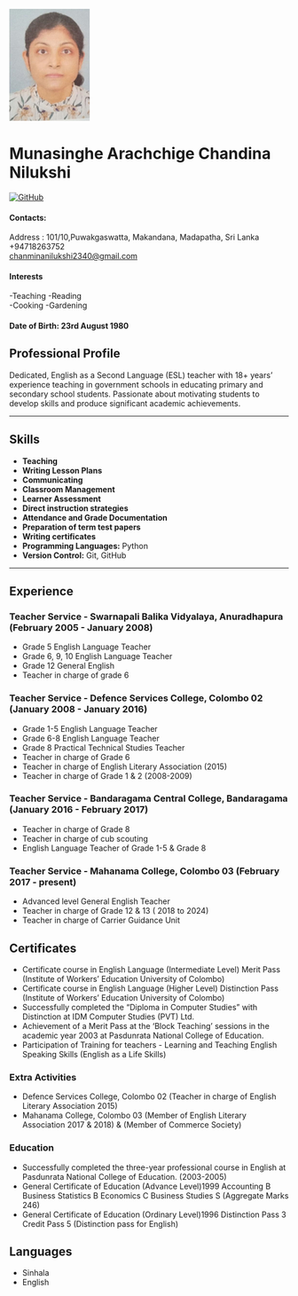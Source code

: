 ![Profile Picture](https://github.com/ChandinaNilukshi1/My-Digital-CV/blob/main/Screenshot%202024-02-01%20224521.png)
# Munasinghe Arachchige Chandina Nilukshi

[![GitHub](https://img.shields.io/badge/GitHub-ChandinaNilukshi-black)](https://github.com/ChandinaNilukshi1/)

#### Contacts: 
Address :  101/10,Puwakgaswatta, Makandana, Madapatha, Sri Lanka 
+94718263752  
chanminanilukshi2340@gmail.com 
 
#### Interests 
-Teaching 
-Reading  
-Cooking 
-Gardening 
#### Date of Birth: 23rd August 1980
 
## Professional Profile

Dedicated, English as a Second Language (ESL) teacher with 18+ years’ experience teaching in government schools in educating primary and secondary school students. Passionate about motivating students to develop skills and produce significant academic achievements.   
 
 

---

## Skills
- **Teaching**
- **Writing Lesson Plans**
- **Communicating**
- **Classroom Management**
- **Learner Assessment**
- **Direct instruction strategies**
- **Attendance and Grade Documentation**
- **Preparation of term test papers**
- **Writing certificates**   
- **Programming Languages:** Python
- **Version Control:** Git, GitHub

---

## Experience

### Teacher Service - Swarnapali Balika Vidyalaya, Anuradhapura (February 2005 - January 2008)

- Grade 5 English Language Teacher
- Grade 6, 9, 10 English Language Teacher
- Grade 12 General English
- Teacher in charge of grade 6
  
### Teacher Service - Defence Services College, Colombo 02 (January 2008 - January 2016)
- Grade 1-5 English Language Teacher
- Grade 6-8 English Language Teacher
- Grade 8 Practical Technical Studies Teacher
- Teacher in charge of Grade 6
- Teacher in charge of English Literary Association (2015)
- Teacher in charge of Grade 1 & 2 (2008-2009) 
 
 ### Teacher Service - Bandaragama Central College, Bandaragama (January 2016 - February 2017) 
- Teacher in charge of Grade 8
- Teacher in charge of cub scouting
- English Language Teacher of Grade 1-5 & Grade 8

 ### Teacher Service - Mahanama College, Colombo 03 (February 2017 - present)
- Advanced level General English Teacher
- Teacher in charge of Grade 12 & 13 ( 2018 to 2024)
- Teacher in charge of Carrier Guidance Unit
  
## Certificates  
- Certificate course in English Language (Intermediate Level) Merit Pass (Institute of Workers’ Education University of Colombo)
- Certificate course in English Language (Higher Level) Distinction Pass (Institute of Workers’ Education University of Colombo)
- Successfully completed the “Diploma in Computer Studies” with Distinction at IDM Computer Studies (PVT) Ltd.
- Achievement of a Merit Pass at the ‘Block Teaching’ sessions in the academic year 2003 at Pasdunrata National College of Education.
- Participation of Training for teachers - Learning and Teaching English Speaking Skills (English as a Life Skills)
  
### Extra Activities  
- Defence Services College, Colombo 02 (Teacher in charge of English Literary Association 2015)
- Mahanama College, Colombo 03 (Member of English Literary Association 2017 & 2018) & (Member of Commerce Society) 
 
### Education 
- Successfully completed the three-year professional course in English at Pasdunrata National College of Education. (2003-2005)
- General Certificate of Education (Advance Level)1999
      Accounting   B          Business Statistics B         Economics  C        Business Studies S    (Aggregate Marks 246) 
- General Certificate of Education (Ordinary Level)1996 Distinction Pass 3 Credit Pass 5 (Distinction pass for English) 

## Languages
- Sinhala 
- English 

